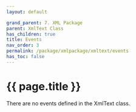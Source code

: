 ```yaml
---
layout: default

grand_parent: 7. XML Package
parent: XmlText Class
has_children: true
title: Events
nav_order: 3
permalink: /package/xmlpackage/xmltext/events
has_toc: false
---
```

# {{ page.title }}

There are no events defined in the XmlText class.